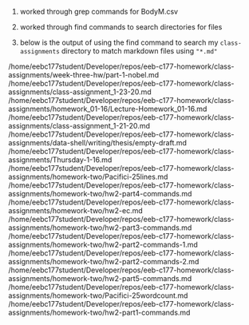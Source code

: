 1. worked through grep commands for BodyM.csv

2. worked through find commands to search directories for files

3. below is the output of using the find command to search my `class-assignments` directory to match markdown files using `"*.md"`

 /home/eebc177student/Developer/repos/eeb-c177-homework/class-assignments/week-three-hw/part-1-nobel.md
 /home/eebc177student/Developer/repos/eeb-c177-homework/class-assignments/class-assignment_1-23-20.md
 /home/eebc177student/Developer/repos/eeb-c177-homework/class-assignments/homework_01-16/Lecture-Homework_01-16.md
 /home/eebc177student/Developer/repos/eeb-c177-homework/class-assignments/class-assignment_1-21-20.md
 /home/eebc177student/Developer/repos/eeb-c177-homework/class-assignments/data-shell/writing/thesis/empty-draft.md
 /home/eebc177student/Developer/repos/eeb-c177-homework/class-assignments/Thursday-1-16.md
 /home/eebc177student/Developer/repos/eeb-c177-homework/class-assignments/homework-two/Pacifici-25lines.md
 /home/eebc177student/Developer/repos/eeb-c177-homework/class-assignments/homework-two/hw2-part4-commands.md
 /home/eebc177student/Developer/repos/eeb-c177-homework/class-assignments/homework-two/hw2-ec.md
 /home/eebc177student/Developer/repos/eeb-c177-homework/class-assignments/homework-two/hw2-part3-commands.md
 /home/eebc177student/Developer/repos/eeb-c177-homework/class-assignments/homework-two/hw2-part2-commands-1.md
 /home/eebc177student/Developer/repos/eeb-c177-homework/class-assignments/homework-two/hw2-part2-commands-2.md
 /home/eebc177student/Developer/repos/eeb-c177-homework/class-assignments/homework-two/hw2-part5-commands.md
 /home/eebc177student/Developer/repos/eeb-c177-homework/class-assignments/homework-two/Pacifici-25wordcount.md
 /home/eebc177student/Developer/repos/eeb-c177-homework/class-assignments/homework-two/hw2-part1-commands.md
